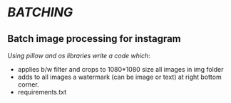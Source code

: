 # _BATCHING_
## Batch image processing for instagram
_Using pillow and os libraries write a code which_:
+ applies b/w filter and crops to 1080*1080 size all images in img folder
+ adds to all images a watermark (can be image or text) at right bottom corner.
+ requirements.txt
